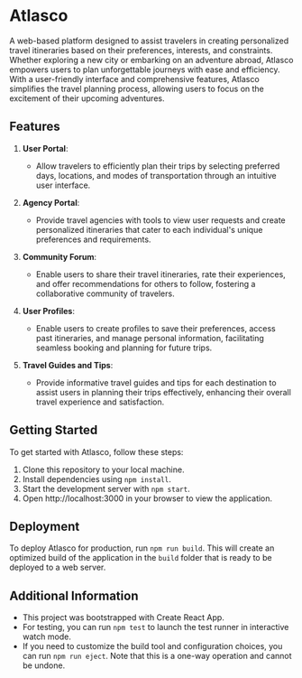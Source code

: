 # Atlasco

A web-based platform designed to assist travelers in creating personalized travel itineraries based on their preferences, interests, and constraints. Whether exploring a new city or embarking on an adventure abroad, Atlasco empowers users to plan unforgettable journeys with ease and efficiency. With a user-friendly interface and comprehensive features, Atlasco simplifies the travel planning process, allowing users to focus on the excitement of their upcoming adventures.

## Features

1. **User Portal**: 
   - Allow travelers to efficiently plan their trips by selecting preferred days, locations, and modes of transportation through an intuitive user interface.

2. **Agency Portal**: 
   - Provide travel agencies with tools to view user requests and create personalized itineraries that cater to each individual's unique preferences and requirements.

3. **Community Forum**: 
   - Enable users to share their travel itineraries, rate their experiences, and offer recommendations for others to follow, fostering a collaborative community of travelers.

4. **User Profiles**: 
   - Enable users to create profiles to save their preferences, access past itineraries, and manage personal information, facilitating seamless booking and planning for future trips.

5. **Travel Guides and Tips**: 
   - Provide informative travel guides and tips for each destination to assist users in planning their trips effectively, enhancing their overall travel experience and satisfaction.

## Getting Started

To get started with Atlasco, follow these steps:

1. Clone this repository to your local machine.
2. Install dependencies using `npm install`.
3. Start the development server with `npm start`.
4. Open http://localhost:3000 in your browser to view the application.

## Deployment

To deploy Atlasco for production, run `npm run build`. This will create an optimized build of the application in the `build` folder that is ready to be deployed to a web server.

## Additional Information

- This project was bootstrapped with Create React App.
- For testing, you can run `npm test` to launch the test runner in interactive watch mode.
- If you need to customize the build tool and configuration choices, you can run `npm run eject`. Note that this is a one-way operation and cannot be undone.

